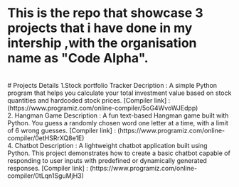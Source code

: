 # This is the repo that showcase 3 projects that i have done in my intership ,with the organisation name as "Code Alpha".
<br>
# Projects Details
1.Stock portfolio Tracker
Decription : A simple Python program that helps you calculate your total investment value based on stock quantities and hardcoded stock prices.
[Compiler link] : (https://www.programiz.com/online-compiler/5oG4WvoWJEdpp)
<br>
2. Hangman Game
Description : A fun text-based Hangman game built with Python. You guess a randomly chosen word one letter at a time, with a limit of 6 wrong guesses.
[Compiler link] : (https://www.programiz.com/online-compiler/0etHSRrXQ8e1E)
<br>
4. Chatbot
Description : A lightweight chatbot application built using Python. This project demonstrates how to create a basic chatbot capable of responding to user inputs with predefined or dynamically generated responses.
[Compiler link] : (https://www.programiz.com/online-compiler/0tLqn1SguMjH3)
